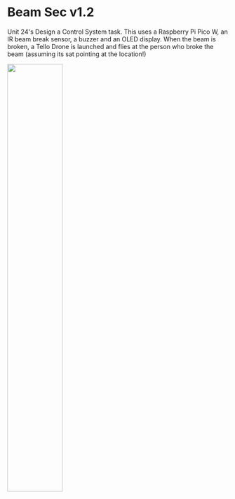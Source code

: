 # Beam Sec v1.2
Unit 24's Design a Control System task. This uses a Raspberry Pi Pico W, an IR beam break sensor, a buzzer and an OLED display. When the beam is broken, a Tello Drone is launched and flies at the person who broke the beam (assuming its sat pointing at the location!)


<img src="img/circuit.png" width=50% height=50%>
